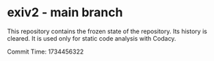 # exiv2 - main branch

This repository contains the frozen state of the repository.
Its history is cleared. It is used only for static code
analysis with Codacy.

Commit Time: 1734456322